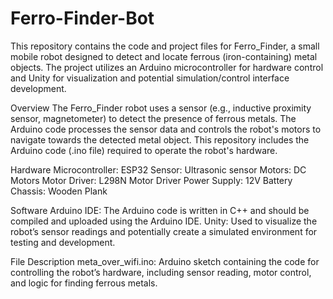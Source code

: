 # Ferro-Finder-Bot

This repository contains the code and project files for Ferro_Finder, a small mobile robot designed to detect and locate ferrous (iron-containing) metal objects. The project utilizes an Arduino microcontroller for hardware control and Unity for visualization and potential simulation/control interface development.

Overview
The Ferro_Finder robot uses a sensor (e.g., inductive proximity sensor, magnetometer) to detect the presence of ferrous metals. The Arduino code processes the sensor data and controls the robot's motors to navigate towards the detected metal object. This repository includes the Arduino code (.ino file) required to operate the robot's hardware.

Hardware
Microcontroller: ESP32
Sensor: Ultrasonic sensor
Motors: DC Motors
Motor Driver: L298N Motor Driver
Power Supply: 12V Battery
Chassis: Wooden Plank

Software
Arduino IDE:
The Arduino code is written in C++ and should be compiled and uploaded using the Arduino IDE.
Unity:
Used to visualize the robot’s sensor readings and potentially create a simulated environment for testing and development.

File Description
meta_over_wifi.ino:
Arduino sketch containing the code for controlling the robot’s hardware, including sensor reading, motor control, and logic for finding ferrous metals.
